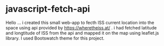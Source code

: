 # javascript-fetch-api
Hello ...
i created this small web-app to fecth ISS current location into the space using api provided by https://wheretheiss.at/ .
i had fetched latitude and longtitude of ISS from the api and mapped it on the map using leaflet.js library.
I used Bootswatch theme for this project.


